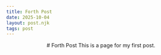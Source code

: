 ```yaml
--- 
title: Forth Post
date: 2025-10-04
layout: post.njk
tags: post 
---
```

<div style="text-align: center;">
# Forth Post
This is a page for my first post.
</div>